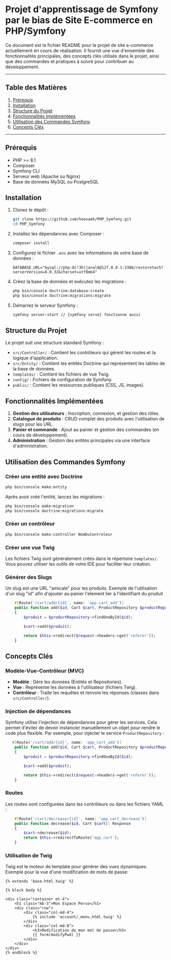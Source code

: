 # Projet d'apprentissage de Symfony par le bias de Site E-commerce en PHP/Symfony

Ce document est le fichier README pour le projet de site e-commerce actuellement en cours de réalisation. 
Il fournit une vue d'ensemble des fonctionnalités principales, des concepts clés utilisés dans le projet, 
ainsi que des commandes et pratiques à suivre pour contribuer au développement.

---

## Table des Matières

1. [Prérequis](#prérequis)
2. [Installation](#installation)
3. [Structure du Projet](#structure-du-projet)
4. [Fonctionnalités Implémentées](#fonctionnalités-implémentées)
5. [Utilisation des Commandes Symfony](#utilisation-des-commandes-symfony)
6. [Concepts Clés](#concepts-clés)

---

## Prérequis

- PHP >= 8.1
- Composer
- Symfony CLI
- Serveur web (Apache ou Nginx)
- Base de données MySQL ou PostgreSQL

## Installation

1. Clonez le dépôt :
   ```bash
   git clone https://github.com/hoesaek/PHP_Symfony.git
   cd PHP_Symfony
   ```
2. Installez les dépendances avec Composer :
   ```bash
   composer install
   ```
3. Configurez le fichier `.env` avec les informations de votre base de données :
   ```dotenv
   DATABASE_URL="mysql://php:8c!3h)|a>al6@127.0.0.1:3306/restoretech?serverVersion=8.0.32&charset=utf8mb4"
   ```
4. Créez la base de données et exécutez les migrations :
   ```bash
   php bin/console doctrine:database:create
   php bin/console doctrine:migrations:migrate
   ```
5. Démarrez le serveur Symfony :
   ```bash
   symfony server:start // {symfony serve} fonctionne aussi
   ```

## Structure du Projet

Le projet suit une structure standard Symfony :

- `src/Controller/` : Contient les contrôleurs qui gèrent les routes et la logique d'application.
- `src/Entity/` : Contient les entités Doctrine qui représentent les tables de la base de données.
- `templates/` : Contient les fichiers de vue Twig.
- `config/` : Fichiers de configuration de Symfony.
- `public/` : Contient les ressources publiques (CSS, JS, images).

## Fonctionnalités Implémentées

1. **Gestion des utilisateurs** : Inscription, connexion, et gestion des rôles.
2. **Catalogue de produits** : CRUD complet des produits avec l'utilisation de slugs pour les URL.
3. **Panier et commande** : Ajout au panier et gestion des commandes (en cours de développement).
4. **Administration** : Gestion des entités principales via une interface d'administration.

## Utilisation des Commandes Symfony

### Créer une entité avec Doctrine
```bash
php bin/console make:entity
```
Après avoir créé l'entité, lancez les migrations :
```bash
php bin/console make:migration
php bin/console doctrine:migrations:migrate
```

### Créer un contrôleur
```bash
php bin/console make:controller NomDuControleur
```

### Créer une vue Twig
Les fichiers Twig sont généralement créés dans le répertoire `templates/`. Vous pouvez utiliser les outils de votre IDE pour faciliter leur création.

### Générer des Slugs
Un slug est une URL "amicale" pour les produits.
Exemple de l'utilisation d'un slug "id" afin d'ajouter au panier l'element lier à l'identifiant du produit
```php
    #[Route('/cart/add/{id}', name: 'app_cart_add')]
    public function add($id, Cart $cart, ProductRepository $productRepository, Request $request): Response
    {
        $produit = $productRepository->findOneById($id);

        $cart->add($produit);

        return $this->redirect($request->headers->get('referer'));
    }
```

## Concepts Clés

### Modèle-Vue-Contrôleur (MVC)
- **Modèle** : Gère les données (Entités et Repositories).
- **Vue** : Représente les données à l'utilisateur (fichiers Twig).
- **Contrôleur** : Traite les requêtes et renvoie les réponses (classes dans `src/Controller/`).

### Injection de dépendances
Symfony utilise l'injection de dépendances pour gérer les services. 
Cela permet d'éviter de devoir instancier manuellement un objet pour rendre le code plus flexible.
Par exemple, pour injecter le service `ProductRepository` :
```php
   #[Route('/cart/add/{id}', name: 'app_cart_add')]
    public function add($id, Cart $cart, ProductRepository $productRepository, Request $request): Response
    {
        $produit = $productRepository->findOneById($id);

        $cart->add($produit);

        return $this->redirect($request->headers->get('referer'));
    }
```

### Routes
Les routes sont configurées dans les contrôleurs ou dans les fichiers YAML :
```php
    #[Route('/cart/decrease/{id}', name: 'app_cart_decrease')]
    public function decrease($id, Cart $cart): Response
    {
        $cart->decrease($id);
        return $this->redirectToRoute('app_cart');
    }
```

### Utilisation de Twig
Twig est le moteur de template pour générer des vues dynamiques. 
Exemple pour la vue d'une modification de mots de passe:
```twig
{% extends 'base.html.twig' %}

{% block body %}

<div class="container mt-4">
    <h1 class="mb-3">Mon Espace Perso</h1>
    <div class="row">
        <div class="col-md-4">
            {% include 'account/_menu.html.twig' %}
        </div>
        <div class="col-md-8">
            <h3>Modification de mon mot de passe</h3>
            {{ form(modifyPwd) }}
        </div>            
    </div>
</div>
{% endblock %}
```
